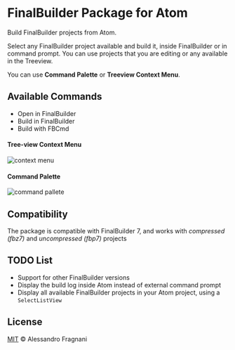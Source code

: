 # FinalBuilder Package for Atom

Build FinalBuilder projects from Atom.

Select any FinalBuilder project available and build it, inside FinalBuilder or in command prompt. You can use projects that you are editing or any available in the Treeview.

You can use **Command Palette** or **Treeview Context Menu**.

## Available Commands

* Open in FinalBuilder
* Build in FinalBuilder
* Build with FBCmd

#### Tree-view Context Menu

![context menu](https://raw.githubusercontent.com/alefragnani/finalbuilder/master/context-menu.png)

#### Command Palette

![command pallete](https://raw.githubusercontent.com/alefragnani/finalbuilder/master/command-palette.png)

## Compatibility

The package is compatible with FinalBuilder 7, and works with *compressed (fbz7)* and *uncompressed (fbp7)* projects

## TODO List

* Support for other FinalBuilder versions
* Display the build log inside Atom instead of external command prompt
* Display all available FinalBuilder projects in your Atom project, using a `SelectListView`

## License

[MIT](LICENSE.md) &copy; Alessandro Fragnani
